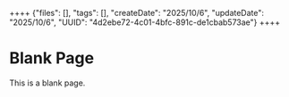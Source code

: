 ++++
{"files": [], "tags": [], "createDate": "2025/10/6", "updateDate": "2025/10/6", "UUID": "4d2ebe72-4c01-4bfc-891c-de1cbab573ae"}
++++

# Blank Page
This is a blank page.
